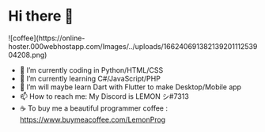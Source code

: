 <h1>Hi there 👋</h1>
![coffee](https://online-hoster.000webhostapp.com/Images/../uploads/16624069138213920111253904208.png)

- 🔭 I’m currently coding in Python/HTML/CSS
- 🌱 I’m currently learning C#/JavaScript/PHP
- 🤔 I’m will maybe learn Dart with Flutter to make Desktop/Mobile app
- 📫 How to reach me: My Discord is LEMON シ#7313
- ☕ To buy me a beautiful programmer coffee : https://www.buymeacoffee.com/LemonProg
